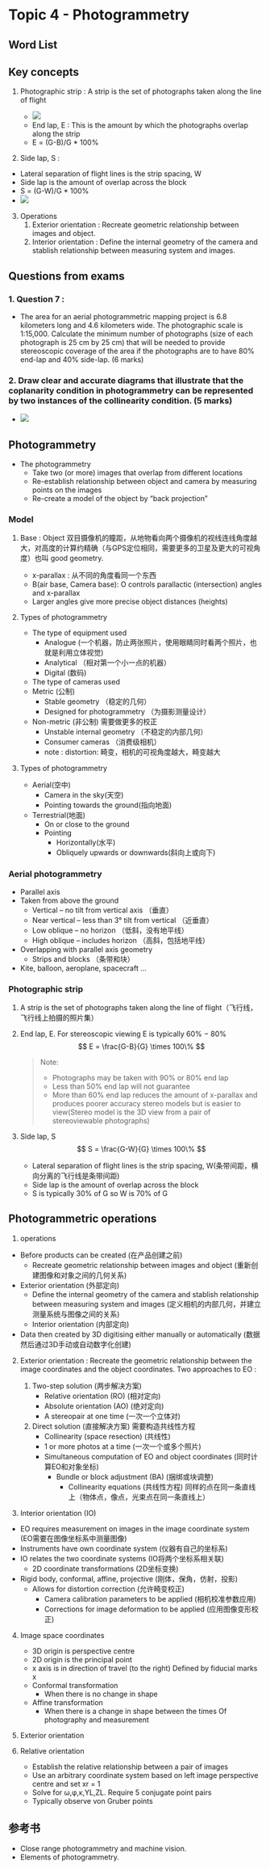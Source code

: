 # Topic 4 - Photogrammetry

## Word List
## Key concepts
1. Photographic strip : A strip is the set of photographs taken along the line of flight
   - ![](./imgs/p17.png)
   - End lap, E : This  is  the  amount  by  which  the  photographs overlap along the strip
   - E = (G-B)/G * 100%

2. Side lap, S : 
  - Lateral separation of flight lines is the strip spacing, W 
  - Side lap is the amount of overlap across the block
  - S = (G-W)/G * 100%
  - ![](./imgs/p18.png)

3. Operations
   1. Exterior orientation : Recreate  geometric  relationship  between images and object.
   2. Interior orientation : Define the internal geometry of the camera and stablish relationship between measuring system and images.


## Questions from exams
### 1. Question 7 : 
- The area for an aerial photogrammetric mapping project is 6.8 kilometers long and 4.6 kilometers wide. The photographic scale is 1:15,000. Calculate the minimum number of photographs (size of each photograph is 25 cm by 25 cm) that will be needed to provide stereoscopic coverage of the area if the photographs are to have 80% end-lap and 40% side-lap. (6 marks)

### 2. Draw  clear  and  accurate  diagrams  that  illustrate  that  the  coplanarity  condition in photogrammetry can be represented by two instances of the collinearity condition. (5 marks)
- ![](./imgs/p19.png)

## Photogrammetry
- The photogrammetry
    - Take two (or more) images that overlap from different locations
    - Re-establish relationship between object and camera by measuring points on the images
    - Re-create a model of the object by “back projection”
### Model
1. Base : Object 双目摄像机的瞳距，从地物看向两个摄像机的视线连线角度越大，对高度的计算约精确（与GPS定位相同，需要更多的卫星及更大的可视角度）也叫 good geometry. 
   - x-parallax : 从不同的角度看同一个东西
   - B(air base, Camera base): O controls parallactic (intersection) angles and x-parallax
   - Larger angles give more precise object distances (heights)
2. Types of photogrammetry
   * The type of equipment used
       - Analogue (一个机器，防止两张照片，使用眼睛同时看两个照片，也就是利用立体视觉)
       - Analytical （相对第一个小一点的机器）
       - Digital (数码)
   * The type of cameras used
    - Metric (公制)
       * Stable geometry （稳定的几何）
       * Designed for photogrammetry （为摄影测量设计）
    - Non-metric (非公制) 需要做更多的校正
       * Unstable internal geometry （不稳定的内部几何）
       * Consumer cameras （消费级相机）
       * note : distortion: 畸变，相机的可视角度越大，畸变越大

3. Types of photogrammetry
    * Aerial(空中)
        - Camera in the sky(天空)
        - Pointing towards the ground(指向地面)
    * Terrestrial(地面)
        - On or close to the ground
        - Pointing
            * Horizontally(水平)
            * Obliquely upwards or downwards(斜向上或向下)

### Aerial photogrammetry
- Parallel axis
- Taken from above the ground
    - Vertical – no tilt from vertical axis （垂直）
    - Near vertical – less than 3° tilt from vertical （近垂直）
    - Low oblique – no horizon （低斜，没有地平线）
    - High oblique – includes horizon （高斜，包括地平线）
- Overlapping with parallel axis geometry 
    - Strips and blocks （条带和块）
- Kite, balloon, aeroplane, spacecraft …

### Photographic strip
1. A strip is the set of photographs taken along the line of flight（飞行线，飞行线上拍摄的照片集）
2. End lap, E. For stereoscopic viewing E is typically 60% − 80%
   $$ E = \frac{G-B}{G} \times 100\% $$
   > Note:   
   > - Photographs may be taken with 90% or 80% end lap
   > - Less than 50% end lap will not guarantee
   > - More than 60% end lap reduces the amount of x-parallax and produces poorer accuracy stereo models but is easier to view(Stereo model is the 3D view from a pair of stereoviewable photographs)

3. Side lap, S
   $$ S = \frac{G-W}{G} \times 100\% $$
   - Lateral separation of flight lines is the strip spacing, W(条带间距，横向分离的飞行线是条带间距)
   - Side lap is the amount of overlap across the block
   - S is typically 30% of G so W is 70% of G


## Photogrammetric operations
1. operations
- Before products can be created (在产品创建之前)
  - Recreate geometric relationship between images and object (重新创建图像和对象之间的几何关系)
- Exterior orientation (外部定向)
  - Define the internal geometry of the camera and stablish relationship between measuring system and images  (定义相机的内部几何，并建立测量系统与图像之间的关系)
  - Interior orientation (内部定向)
- Data then created by 3D digitising either manually or automatically (数据然后通过3D手动或自动数字化创建)

2. Exterior orientation : Recreate the geometric relationship between the image coordinates and the object coordinates. Two approaches to EO : 
   1. Two-step solution (两步解决方案)
       - Relative orientation (RO) (相对定向)
       - Absolute orientation (AO) (绝对定向)
       - A stereopair at one time (一次一个立体对)
   2. Direct solution (直接解决方案) 需要构造共线性方程
        - Collinearity (space resection) (共线性)
        - 1 or more photos at a time (一次一个或多个照片)
        - Simultaneous computation of EO and object coordinates (同时计算EO和对象坐标)
          - Bundle or block adjustment (BA) (捆绑或块调整)
            - Collinearity equations (共线性方程) 同样的点在同一条直线上（物体点，像点，光束点在同一条直线上）

3. Interior orientation (IO)
- EO requires measurement on images in the image coordinate system (EO需要在图像坐标系中测量图像)
- Instruments have own coordinate system (仪器有自己的坐标系)
- IO relates the two coordinate systems (IO将两个坐标系相关联)
  - 2D coordinate transformations (2D坐标变换)
- Rigid body, conformal, affine, projective (刚体，保角，仿射，投影)
  - Allows for distortion correction (允许畸变校正)
    - Camera calibration parameters to be applied (相机校准参数应用)
    - Corrections for image deformation to be applied (应用图像变形校正)
  
4. Image space coordinates
   - 3D origin is perspective centre
   - 2D origin is the principal point
   - x axis is in direction of travel (to the right) Defined by fiducial marks x
   - Conformal transformation 
     - When there is no change in shape
   - Affine transformation
     - When there is a change in shape between the times Of photography and measurement

5. Exterior orientation
6. Relative orientation
   - Establish the relative relationship between a pair of images
   - Use an arbitrary coordinate system based on left image perspective centre and set xr = 1
   - Solve for ω,φ,κ,YL,ZL. Require 5 conjugate point pairs
   - Typically observe von Gruber points

## 参考书
- Close range photogrammetry and machine vision.
- Elements of photogrammetry.